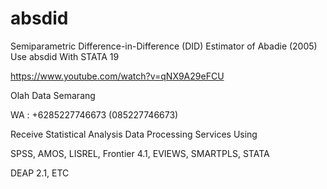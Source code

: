 # absdid
Semiparametric Difference-in-Difference (DID) Estimator of Abadie (2005) Use absdid With STATA 19

https://www.youtube.com/watch?v=qNX9A29eFCU

Olah Data Semarang

WA : +6285227746673 (085227746673)

Receive Statistical Analysis Data Processing Services Using

SPSS, AMOS, LISREL, Frontier 4.1, EVIEWS, SMARTPLS, STATA

DEAP 2.1, ETC
